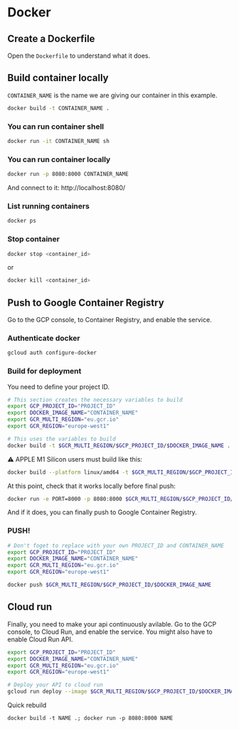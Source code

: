 # Docker

## Create a Dockerfile

Open the `Dockerfile` to understand what it does.

## Build container locally

`CONTAINER_NAME` is the name we are giving our container in this example.

```bash
docker build -t CONTAINER_NAME .
```
### You can run container shell

```bash
docker run -it CONTAINER_NAME sh
```

### You can run container locally

```bash
docker run -p 8080:8000 CONTAINER_NAME
```

And connect to it: http://localhost:8080/

### List running containers

```bash
docker ps
```

### Stop container

```bash
docker stop <container_id>
```

or

```bash
docker kill <container_id>
```

## Push to Google Container Registry

Go to the GCP console, to Container Registry, and enable the service.

### Authenticate docker

```bash
gcloud auth configure-docker
```

### Build for deployment

You need to define your project ID.

```bash
# This section creates the necessary variables to build
export GCP_PROJECT_ID="PROJECT_ID"
export DOCKER_IMAGE_NAME="CONTAINER_NAME"
export GCR_MULTI_REGION="eu.gcr.io"
export GCR_REGION="europe-west1"

# This uses the variables to build
docker build -t $GCR_MULTI_REGION/$GCP_PROJECT_ID/$DOCKER_IMAGE_NAME .
```

⚠️ APPLE M1 Silicon users must build like this:

```bash
docker build --platform linux/amd64 -t $GCR_MULTI_REGION/$GCP_PROJECT_ID/$DOCKER_IMAGE_NAME .
```

At this point, check that it works locally before final push:

```bash
docker run -e PORT=8000 -p 8080:8000 $GCR_MULTI_REGION/$GCP_PROJECT_ID/$DOCKER_IMAGE_NAME
```

And if it does, you can finally push to Google Container Registry.

### PUSH!

```bash
# Don't foget to replace with your own PROJECT_ID and CONTAINER_NAME
export GCP_PROJECT_ID="PROJECT_ID"
export DOCKER_IMAGE_NAME="CONTAINER_NAME"
export GCR_MULTI_REGION="eu.gcr.io"
export GCR_REGION="europe-west1"

docker push $GCR_MULTI_REGION/$GCP_PROJECT_ID/$DOCKER_IMAGE_NAME
```

## Cloud run

Finally, you need to make your api continuously avilable. Go to the GCP console, to Cloud Run, and enable the service. You might also have to enable Cloud Run API.

```bash
export GCP_PROJECT_ID="PROJECT_ID"
export DOCKER_IMAGE_NAME="CONTAINER_NAME"
export GCR_MULTI_REGION="eu.gcr.io"
export GCR_REGION="europe-west1"

# Deploy your API to cloud run
gcloud run deploy --image $GCR_MULTI_REGION/$GCP_PROJECT_ID/$DOCKER_IMAGE_NAME --platform managed --region $GCR_REGION
```




Quick rebuild
```
docker build -t NAME .; docker run -p 8080:8000 NAME
```
